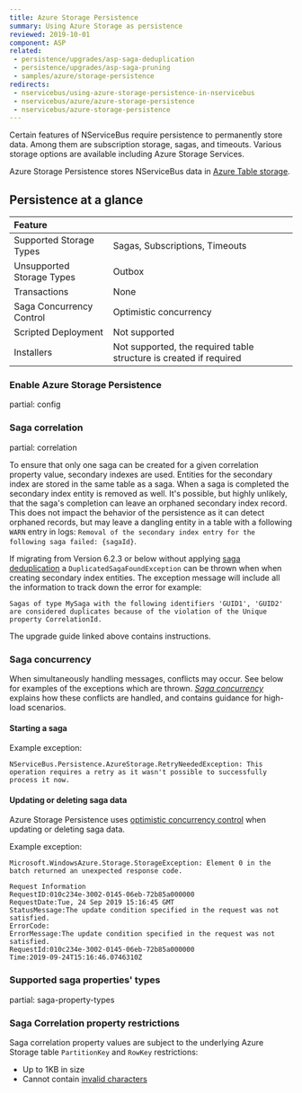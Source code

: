 ```yaml
---
title: Azure Storage Persistence
summary: Using Azure Storage as persistence
reviewed: 2019-10-01
component: ASP
related:
 - persistence/upgrades/asp-saga-deduplication
 - persistence/upgrades/asp-saga-pruning
 - samples/azure/storage-persistence
redirects:
 - nservicebus/using-azure-storage-persistence-in-nservicebus
 - nservicebus/azure/azure-storage-persistence
 - nservicebus/azure-storage-persistence
---
```


Certain features of NServiceBus require persistence to permanently store data. Among them are subscription storage, sagas, and timeouts. Various storage options are available including Azure Storage Services.

Azure Storage Persistence stores NServiceBus data in [Azure Table storage](https://azure.microsoft.com/en-us/services/storage/tables/).

## Persistence at a glance

|Feature                    |   |
|:---                       |---
|Supported Storage Types    |Sagas, Subscriptions, Timeouts
|Unsupported Storage Types  |Outbox
|Transactions               |None
|Saga Concurrency Control   |Optimistic concurrency
|Scripted Deployment        |Not supported
|Installers                 |Not supported, the required table structure is created if required


### Enable Azure Storage Persistence

partial: config


### Saga correlation

partial: correlation

To ensure that only one saga can be created for a given correlation property value, secondary indexes are used. Entities for the secondary index are stored in the same table as a saga. When a saga is completed the secondary index entity is removed as well. It's possible, but highly unlikely, that the saga's completion can leave an orphaned secondary index record. This does not impact the behavior of the persistence as it can detect orphaned records, but may leave a dangling entity in a table with a following `WARN` entry in logs: `Removal of the secondary index entry for the following saga failed: {sagaId}`.

If migrating from Version 6.2.3 or below without applying [saga deduplication](/persistence/upgrades/asp-saga-deduplication.md) a `DuplicatedSagaFoundException` can be thrown when when creating secondary index entities. The exception message will include all the information to track down the error for example: 

```
Sagas of type MySaga with the following identifiers 'GUID1', 'GUID2' are considered duplicates because of the violation of the Unique property CorrelationId.
```

The upgrade guide linked above contains instructions.


### Saga concurrency

When simultaneously handling messages, conflicts may occur. See below for examples of the exceptions which are thrown. _[Saga concurrency](/nservicebus/sagas/concurrency.md)_ explains how these conflicts are handled, and contains guidance for high-load scenarios.

#### Starting a saga

Example exception:

```
NServiceBus.Persistence.AzureStorage.RetryNeededException: This operation requires a retry as it wasn't possible to successfully process it now.
```

#### Updating or deleting saga data

Azure Storage Persistence uses [optimistic concurrency control](https://en.wikipedia.org/wiki/Optimistic_concurrency_control) when updating or deleting saga data.

Example exception:

```
Microsoft.WindowsAzure.Storage.StorageException: Element 0 in the batch returned an unexpected response code.

Request Information
RequestID:010c234e-3002-0145-06eb-72b85a000000
RequestDate:Tue, 24 Sep 2019 15:16:45 GMT
StatusMessage:The update condition specified in the request was not satisfied.
ErrorCode:
ErrorMessage:The update condition specified in the request was not satisfied.
RequestId:010c234e-3002-0145-06eb-72b85a000000
Time:2019-09-24T15:16:46.0746310Z
```

### Supported saga properties' types

partial: saga-property-types


### Saga Correlation property restrictions

Saga correlation property values are subject to the underlying Azure Storage table `PartitionKey` and `RowKey` restrictions:

* Up to 1KB in size
* Cannot contain [invalid characters](https://docs.microsoft.com/en-us/rest/api/storageservices/Understanding-the-Table-Service-Data-Model#tables-entities-and-properties)